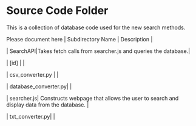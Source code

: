 # Source Code Folder
This is a collection of database code used for the new search methods.

Please document here
| Subdirectory Name | Description |

| SearchAPI|Takes fetch calls from searcher.js and queries the database.|

| [id] | |

| csv_converter.py | |

| database_converter.py| |

| searcher.js| Constructs webpage that allows the user to search and display data from the database. |

| txt_converter.py| |
